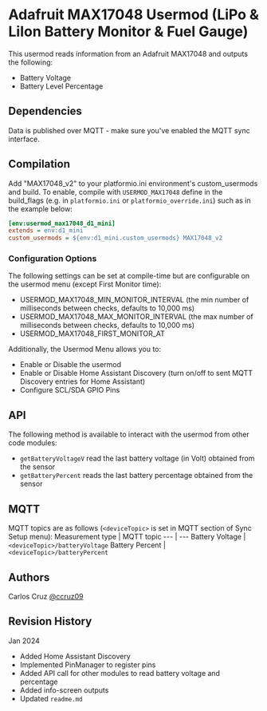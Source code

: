 # Adafruit MAX17048 Usermod (LiPo & LiIon Battery Monitor & Fuel Gauge)
This usermod reads information from an Adafruit MAX17048  and outputs the following:
- Battery Voltage
- Battery Level Percentage


## Dependencies
Data is published over MQTT - make sure you've enabled the MQTT sync interface.

## Compilation

Add "MAX17048_v2" to your platformio.ini environment's custom_usermods and build.
To enable, compile with `USERMOD_MAX17048` define in the build_flags (e.g. in `platformio.ini` or `platformio_override.ini`) such as in the example below:
```ini
[env:usermod_max17048_d1_mini]
extends = env:d1_mini
custom_usermods = ${env:d1_mini.custom_usermods} MAX17048_v2
```

### Configuration Options
The following settings can be set at compile-time but are configurable on the usermod menu (except First Monitor time):
- USERMOD_MAX17048_MIN_MONITOR_INTERVAL (the min number of milliseconds between checks, defaults to 10,000 ms)
- USERMOD_MAX17048_MAX_MONITOR_INTERVAL (the max number of milliseconds between checks, defaults to 10,000 ms)
- USERMOD_MAX17048_FIRST_MONITOR_AT


Additionally, the Usermod Menu allows you to:
- Enable or Disable the usermod
- Enable or Disable Home Assistant Discovery (turn on/off to sent MQTT Discovery entries for Home Assistant)
- Configure SCL/SDA GPIO Pins

## API
The following method is available to interact with the usermod from other code modules:
- `getBatteryVoltageV` read the last battery voltage (in Volt) obtained from the sensor
- `getBatteryPercent` reads the last battery percentage obtained from the sensor

## MQTT
MQTT topics are as follows (`<deviceTopic>` is set in MQTT section of Sync Setup menu):
Measurement type | MQTT topic
--- | ---
Battery Voltage | `<deviceTopic>/batteryVoltage`
Battery Percent | `<deviceTopic>/batteryPercent`

## Authors
Carlos Cruz [@ccruz09](https://github.com/ccruz09)


## Revision History
Jan 2024
- Added Home Assistant Discovery
- Implemented PinManager to register pins
- Added API call for other modules to read battery voltage and percentage
- Added info-screen outputs
- Updated `readme.md`
